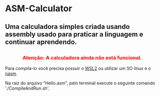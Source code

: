 # ASM-Calculator
 <h2> Uma calculadora simples criada usando assembly usado para praticar a linguagem e continuar aprendendo. <h2>

<h3 align="center" style="color:red">Atenção: A calculadora ainda não está funcional.</h3>

 <p>Para compila-lo você precisa possuir o <a href="https://docs.microsoft.com/pt-br/windows/wsl/install" target="_blank">WSL2</a> ou utilizar um SO linux e o <a href="https://www.nasm.us/" target="_blank">nasm</a>. </p>

 <p>Na raiz do arquivo "Hello.asm", pelo terminal execute o seguinte comando './CompileAndRun.sh'.</p>